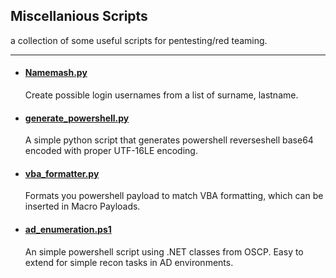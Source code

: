 ## Miscellanious Scripts

a collection of some useful scripts for pentesting/red teaming.

---

- #### [Namemash.py](https://github.com/l4rRyxz/scripts/namemash.py)
	Create possible login usernames from a list of surname, lastname.

- #### [generate_powershell.py](https://github.com/l4rRyxz/scripts/generate_powershell.py)
	A simple python script that generates powershell reverseshell base64 encoded with proper UTF-16LE encoding.

- #### [vba_formatter.py](https://github.com/l4rRyxz/scripts/vba_formatter.py)
	Formats you powershell payload to match VBA formatting, which can be inserted in Macro Payloads.

- #### [ad_enumeration.ps1](https://github.com/l4rRyxz/scripts/ad_enumeration.ps1)
	An simple powershell script using .NET classes from OSCP. Easy to extend for simple recon tasks in AD environments.

